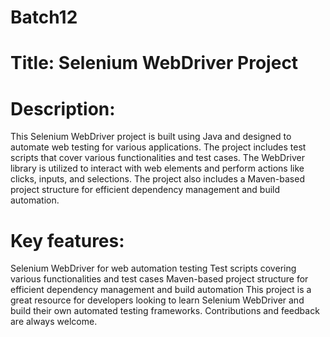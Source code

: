 # Batch12 
# Title: Selenium WebDriver Project
# Description:
This Selenium WebDriver project is built using Java and designed to automate web testing for various applications. The project includes test scripts that cover various functionalities and test cases. The WebDriver library is utilized to interact with web elements and perform actions like clicks, inputs, and selections. The project also includes a Maven-based project structure for efficient dependency management and build automation.

# Key features:

Selenium WebDriver for web automation testing
Test scripts covering various functionalities and test cases
Maven-based project structure for efficient dependency management and build automation
This project is a great resource for developers looking to learn Selenium WebDriver and build their own automated testing frameworks. Contributions and feedback are always welcome.
